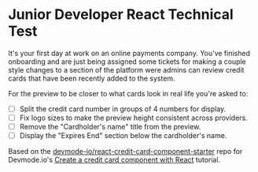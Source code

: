 # Junior Developer React Technical Test

It's your first day at work on an online payments company. You've finished onboarding and are just being assigned some tickets for making a couple style changes to a section of the platform were admins can review credit cards that have been recently added to the system.

For the preview to be closer to what cards look in real life you're asked to:
- [ ] Split the credit card number in groups of 4 numbers for display.
- [ ] Fix logo sizes to make the preview height consistent across providers.
- [ ] Remove the "Cardholder's name" title from the preview.
- [ ] Display the "Expires End" section below the cardholder's name.

Based on the [devmode-io/react-credit-card-component-starter](https://github.com/devmode-io/react-credit-card-component-starter) repo for Devmode.io's
[Create a credit card component with React](https://devmode.io/articles/create-a-credit-card-component-with-react/) tutorial.
